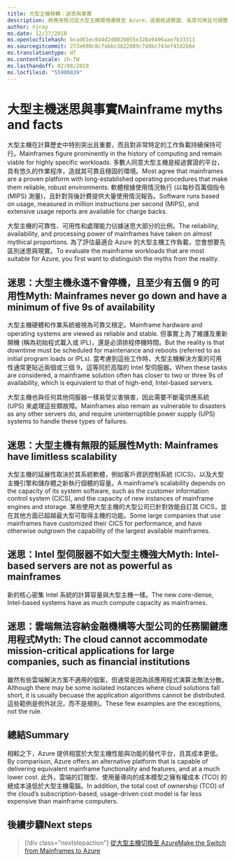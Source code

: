 ```yaml
---
title: 大型主機移轉：迷思與事實
description: 將應用程式從大型主機環境遷移至 Azure，這是經過實證、高度可用且可調整的基礎結構，適用於目前在大型主機上執行的系統。
author: njray
ms.date: 12/27/2018
ms.openlocfilehash: bcad01ec044d2d802b055e328a9496aae7b33311
ms.sourcegitcommit: 273e690c0cfabbc3822089c7d8bc743ef41d2b6e
ms.translationtype: HT
ms.contentlocale: zh-TW
ms.lasthandoff: 02/08/2019
ms.locfileid: "55900839"
---
```

# <a name="mainframe-myths-and-facts"></a><span data-ttu-id="539aa-103">大型主機迷思與事實</span><span class="sxs-lookup"><span data-stu-id="539aa-103">Mainframe myths and facts</span></span>

<span data-ttu-id="539aa-104">大型主機在計算歷史中特別突出且重要，而且對非常特定的工作負載持續保持可行。</span><span class="sxs-lookup"><span data-stu-id="539aa-104">Mainframes figure prominently in the history of computing and remain viable for highly specific workloads.</span></span> <span data-ttu-id="539aa-105">多數人同意大型主機是經過實證的平台，具有悠久的作業程序，造就其可靠且穩固的環境。</span><span class="sxs-lookup"><span data-stu-id="539aa-105">Most agree that mainframes are a proven platform with long-established operating procedures that make them reliable, robust environments.</span></span> <span data-ttu-id="539aa-106">軟體根據使用情況執行 (以每秒百萬個指令 (MIPS) 測量)，且針對背後計費提供大量使用情況報告。</span><span class="sxs-lookup"><span data-stu-id="539aa-106">Software runs based on usage, measured in million instructions per second (MIPS), and extensive usage reports are available for charge backs.</span></span>

<span data-ttu-id="539aa-107">大型主機的可靠性、可用性和處理能力佔據迷思大部分的比例。</span><span class="sxs-lookup"><span data-stu-id="539aa-107">The reliability, availability, and processing power of mainframes have taken on almost mythical proportions.</span></span> <span data-ttu-id="539aa-108">為了評估最適合 Azure 的大型主機工作負載，您會想要先區別迷思與現實。</span><span class="sxs-lookup"><span data-stu-id="539aa-108">To evaluate the mainframe workloads that are most suitable for Azure, you first want to distinguish the myths from the reality.</span></span>

## <a name="myth-mainframes-never-go-down-and-have-a-minimum-of-five-9s-of-availability"></a><span data-ttu-id="539aa-109">迷思：大型主機永遠不會停機，且至少有五個 9 的可用性</span><span class="sxs-lookup"><span data-stu-id="539aa-109">Myth: Mainframes never go down and have a minimum of five 9s of availability</span></span>

<span data-ttu-id="539aa-110">大型主機硬體和作業系統被視為可靠又穩定。</span><span class="sxs-lookup"><span data-stu-id="539aa-110">Mainframe hardware and operating systems are viewed as reliable and stable.</span></span> <span data-ttu-id="539aa-111">但事實上為了維護及重新開機 (稱為初始程式載入或 IPL)，還是必須排程停機時間。</span><span class="sxs-lookup"><span data-stu-id="539aa-111">But the reality is that downtime must be scheduled for maintenance and reboots (referred to as initial program loads or IPLs).</span></span> <span data-ttu-id="539aa-112">當考慮到這些工作時，大型主機解決方案的可用性通常更貼近兩個或三個 9，這等同於高階的 Intel 型伺服器。</span><span class="sxs-lookup"><span data-stu-id="539aa-112">When these tasks are considered, a mainframe solution often has closer to two or three 9s of availability, which is equivalent to that of high-end, Intel-based servers.</span></span>

<span data-ttu-id="539aa-113">大型主機也與任何其他伺服器一樣易受災害損害，因此需要不斷電供應系統 (UPS) 來處理這些類故障。</span><span class="sxs-lookup"><span data-stu-id="539aa-113">Mainframes also remain as vulnerable to disasters as any other servers do, and require uninterruptible power supply (UPS) systems to handle these types of failures.</span></span>

## <a name="myth-mainframes-have-limitless-scalability"></a><span data-ttu-id="539aa-114">迷思：大型主機有無限的延展性</span><span class="sxs-lookup"><span data-stu-id="539aa-114">Myth: Mainframes have limitless scalability</span></span>

<span data-ttu-id="539aa-115">大型主機的延展性取決於其系統軟體，例如客戶資訊控制系統 (CICS)，以及大型主機引擎和儲存體之新執行個體的容量。</span><span class="sxs-lookup"><span data-stu-id="539aa-115">A mainframe’s scalability depends on the capacity of its system software, such as the customer information control system (CICS), and the capacity of new instances of mainframe engines and storage.</span></span> <span data-ttu-id="539aa-116">某些使用大型主機的大型公司已針對效能自訂其 CICS，並在其他方面已超越最大型可取得主機的功能。</span><span class="sxs-lookup"><span data-stu-id="539aa-116">Some large companies that use mainframes have customized their CICS for performance, and have otherwise outgrown the capability of the largest available mainframes.</span></span>

## <a name="myth-intel-based-servers-are-not-as-powerful-as-mainframes"></a><span data-ttu-id="539aa-117">迷思：Intel 型伺服器不如大型主機強大</span><span class="sxs-lookup"><span data-stu-id="539aa-117">Myth: Intel-based servers are not as powerful as mainframes</span></span>

<span data-ttu-id="539aa-118">新的核心密集 Intel 系統的計算容量與大型主機一樣。</span><span class="sxs-lookup"><span data-stu-id="539aa-118">The new core-dense, Intel-based systems have as much compute capacity as mainframes.</span></span>

## <a name="myth-the-cloud-cannot-accommodate-mission-critical-applications-for-large-companies-such-as-financial-institutions"></a><span data-ttu-id="539aa-119">迷思：雲端無法容納金融機構等大型公司的任務關鍵應用程式</span><span class="sxs-lookup"><span data-stu-id="539aa-119">Myth: The cloud cannot accommodate mission-critical applications for large companies, such as financial institutions</span></span>

<span data-ttu-id="539aa-120">雖然有些雲端解決方案不適用的個案，但通常是因為該應用程式演算法無法分散。</span><span class="sxs-lookup"><span data-stu-id="539aa-120">Although there may be some isolated instances where cloud solutions fall short, it is usually becuase the application algorithms cannot be distributed.</span></span> <span data-ttu-id="539aa-121">這些範例是例外狀況，而不是規則。</span><span class="sxs-lookup"><span data-stu-id="539aa-121">These few examples are the exceptions, not the rule.</span></span>

## <a name="summary"></a><span data-ttu-id="539aa-122">總結</span><span class="sxs-lookup"><span data-stu-id="539aa-122">Summary</span></span>

<span data-ttu-id="539aa-123">相較之下，Azure 提供相當於大型主機性能與功能的替代平台，且其成本更低。</span><span class="sxs-lookup"><span data-stu-id="539aa-123">By comparison, Azure offers  an alternative platform that is capable of delivering equivalent mainframe functionality and features, and at a much lower cost.</span></span> <span data-ttu-id="539aa-124">此外，雲端的訂閱型、使用量導向的成本模型之擁有權成本 (TCO) 的總成本遠低於大型主機電腦。</span><span class="sxs-lookup"><span data-stu-id="539aa-124">In addition, the total cost of ownership (TCO) of the cloud’s subscription-based, usage-driven cost model is far less expensive than mainframe computers.</span></span>

## <a name="next-steps"></a><span data-ttu-id="539aa-125">後續步驟</span><span class="sxs-lookup"><span data-stu-id="539aa-125">Next steps</span></span>

> [!div class="nextstepaction"]
> [<span data-ttu-id="539aa-126">從大型主機切換至 Azure</span><span class="sxs-lookup"><span data-stu-id="539aa-126">Make the Switch from Mainframes to Azure</span></span>](migration-strategies.md)
